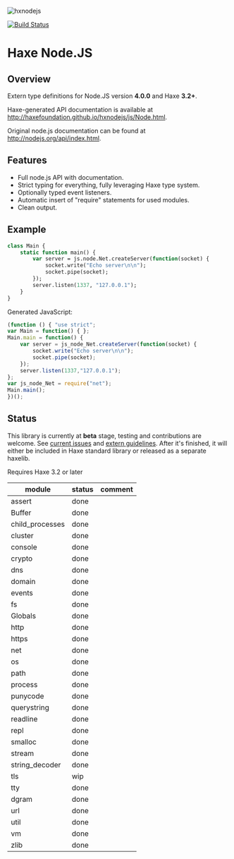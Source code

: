 ![hxnodejs](http://take.ms/dlXH9)

[![Build Status](https://travis-ci.org/HaxeFoundation/hxnodejs.svg?branch=master)](https://travis-ci.org/HaxeFoundation/hxnodejs)

# Haxe Node.JS

## Overview

Extern type definitions for Node.JS version **4.0.0** and Haxe **3.2+**.

Haxe-generated API documentation is available at http://haxefoundation.github.io/hxnodejs/js/Node.html.

Original node.js documentation can be found at http://nodejs.org/api/index.html.

## Features

 - Full node.js API with documentation.
 - Strict typing for everything, fully leveraging Haxe type system.
 - Optionally typed event listeners.
 - Automatic insert of "require" statements for used modules.
 - Clean output.

## Example
```haxe
class Main {
    static function main() {
        var server = js.node.Net.createServer(function(socket) {
            socket.write("Echo server\n\n");
            socket.pipe(socket);
        });
        server.listen(1337, "127.0.0.1");
    }
}
```
Generated JavaScript:
```js
(function () { "use strict";
var Main = function() { };
Main.main = function() {
	var server = js_node_Net.createServer(function(socket) {
		socket.write("Echo server\n\n");
		socket.pipe(socket);
	});
	server.listen(1337,"127.0.0.1");
};
var js_node_Net = require("net");
Main.main();
})();
```

## Status

This library is currently at **beta** stage, testing and contributions are welcome. See [current issues](https://github.com/HaxeFoundation/hxnodejs/issues) and [extern guidelines](https://github.com/HaxeFoundation/hxnodejs/blob/master/HOWTO.md). After it's finished, it will either be included in Haxe standard library or released as a separate haxelib.

Requires Haxe 3.2 or later

| module            | status | comment                  |
|-------------------|--------|--------------------------|
| assert            | done   |                          |
| Buffer            | done   |                          |
| child_processes   | done   |                          |
| cluster           | done   |                          |
| console           | done   |                          |
| crypto            | done   |                          |
| dns               | done   |                          |
| domain            | done   |                          |
| events            | done   |                          |
| fs                | done   |                          |
| Globals           | done   |                          |
| http              | done   |                          |
| https             | done   |                          |
| net               | done   |                          |
| os                | done   |                          |
| path              | done   |                          |
| process           | done   |                          |
| punycode          | done   |                          |
| querystring       | done   |                          |
| readline          | done   |                          |
| repl              | done   |                          |
| smalloc           | done   |                          |
| stream            | done   |                          |
| string_decoder    | done   |                          |
| tls               | wip    |                          |
| tty               | done   |                          |
| dgram             | done   |                          |
| url               | done   |                          |
| util              | done   |                          |
| vm                | done   |                          |
| zlib              | done   |                          |

